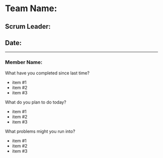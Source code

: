 # Team Name: 
## Scrum Leader:
## Date: 
---
### Member Name:

What have you completed since last time?
* item #1
* item #2
* item #3

What do you plan to do today?
* item #1
* item #2
* item #3

What problems might you run into?
* item #1
* item #2
* item #3